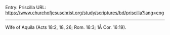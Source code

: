 Entry: Priscilla
URL: https://www.churchofjesuschrist.org/study/scriptures/bd/priscilla?lang=eng

---

Wife of Aquila (Acts 18:2, 18, 26; Rom. 16:3; 1Â Cor. 16:19).
